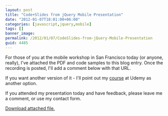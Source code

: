 ```yaml
---
layout: post
title: "Code+Slides from jQuery Mobile Presentation"
date: "2012-01-07T18:01:00+06:00"
categories: [javascript,jquery,mobile]
tags: []
banner_image: 
permalink: /2012/01/07/CodeSlides-from-jQuery-Mobile-Presentation
guid: 4485
---
```


For those of you at the mobile workshop in San Francisco today (or anyone, really), I've attached the PDF and code samples to this blog entry. Once the recording is posted, I'll add a comment below with that URL. 

If you want another version of it - I'll point out my <a href="http://www.udemy.com/introduction-to-jquery-mobile/">course</a> at Udemy as another option.

If you attended my presentation today and have feedback, please leave me a comment, or use my contact form.<p><a href='enclosures/C{% raw %}%3A%{% endraw %}5Chosts{% raw %}%5C2012%{% endraw %}2Eraymondcamden{% raw %}%2Ecom%{% endraw %}5Cenclosures{% raw %}%2Fintro%{% endraw %}20to{% raw %}%20jquery%{% endraw %}20mobile1%2Ezip'>Download attached file.</a></p>